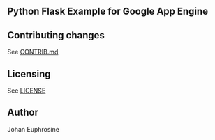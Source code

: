 ## Python Flask Example for Google App Engine

## Contributing changes
See [CONTRIB.md](CONTRIB.md)

## Licensing
See [LICENSE](LICENSE)

## Author
Johan Euphrosine
